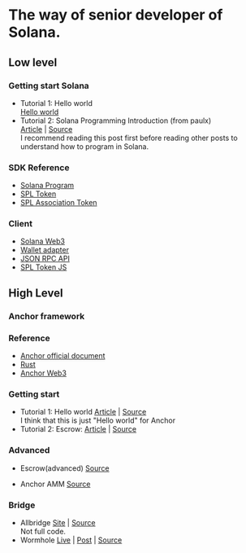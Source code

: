 # The way of senior developer of Solana.

## Low level
### Getting start Solana
- Tutorial 1: Hello world \
[Hello world](https://github.com/solana-labs/example-helloworld)
- Tutorial 2: Solana Programming Introduction (from paulx)\
[Article](https://paulx.dev/blog/2021/01/14/programming-on-solana-an-introduction/) | [Source](https://github.com/paul-schaaf/solana-escrow) \
  I recommend reading this post first before reading other posts to understand how to program in Solana.

### SDK Reference
- [Solana Program](https://docs.rs/solana-program/1.8.3/solana_program/)
- [SPL Token](https://docs.rs/spl-token/latest/spl_token/)
- [SPL Association Token](https://docs.rs/spl-associated-token-account/1.0.3/spl_associated_token_account/)

### Client
- [Solana Web3](https://solana-labs.github.io/solana-web3.js/)
- [Wallet adapter](https://solana-labs.github.io/wallet-adapter/)
- [JSON RPC API](https://docs.solana.com/developing/clients/jsonrpc-api)
- [SPL Token JS](https://github.com/solana-labs/solana-program-library/tree/master/token/js)

## High Level
### Anchor framework

### Reference
- [Anchor official document](https://project-serum.github.io/anchor/getting-started/introduction.html) 
- [Rust](https://docs.rs/anchor-lang/0.18.2/anchor_lang/)
- [Anchor Web3](https://project-serum.github.io/anchor/ts/index.html)

### Getting start
- Tutorial 1: Hello world
  [Article](https://dev.to/dabit3/the-complete-guide-to-full-stack-solana-development-with-react-anchor-rust-and-phantom-3291)  |
  [Source](https://github.com/dabit3/complete-guide-to-full-stack-solana-development) \
  I think that this is just "Hello world" for Anchor
- Tutorial 2: Escrow: [Article](https://hackmd.io/@ironaddicteddog/solana-anchor-escrow) | 
[Source](https://github.com/ironaddicteddog/anchor-escrow) 

### Advanced
- Escrow(advanced) [Source](https://github.com/cqfd/quidproquo) 

- Anchor AMM [Source](https://github.com/ironaddicteddog/anchor-amm) 

### Bridge 
- Allbridge [Site](https://allbridge.io/) | 
  [Source](https://github.com/allbridge-io) \
  Not full code.
- Wormhole [Live](https://wormholebridge.com/#/) 
  | [Post](https://wormholecrypto.medium.com/) 
  | [Source](https://github.com/certusone/wormhole)
